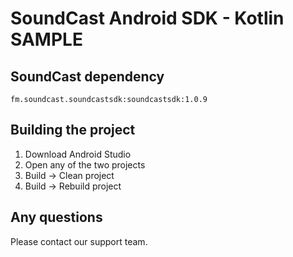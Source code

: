 # SoundCast Android SDK - **Kotlin SAMPLE**

## SoundCast dependency
``
fm.soundcast.soundcastsdk:soundcastsdk:1.0.9 
``

## Building the project 

1. Download Android Studio
2. Open any of the two projects
3. Build -> Clean project
4. Build -> Rebuild project


## Any questions

Please contact our support team.
